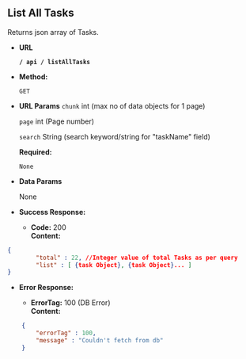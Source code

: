 **List All Tasks**
----
  Returns json array of Tasks.

* **URL**

  **`/ api / listAllTasks`**

* **Method:**

  `GET`
  
*  **URL Params**
	`chunk` int (max no of data objects for 1 page)
	
	`page` int (Page number)

	`search` String (search keyword/string for "taskName" field)

   **Required:**
 
   `None`

* **Data Params**

  None

* **Success Response:**

  * **Code:** 200 <br />
    **Content:**
```json
{
		"total" : 22, //Integer value of total Tasks as per query
		"list" : [ {task Object}, {task Object}... ]
}
```
 
* **Error Response:**

  * **ErrorTag:** 100 (DB Error) <br />
    **Content:** 
```json
	{
		"errorTag" : 100,
		"message" : "Couldn't fetch from db"
	}
```
